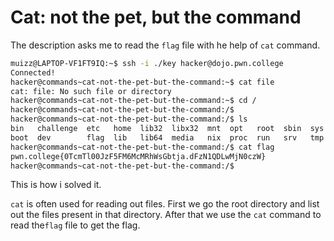 # Cat: not the pet, but the command

The description asks me to read the `flag` file with he help of `cat` command.

```bash
muizz@LAPTOP-VF1FT9IQ:~$ ssh -i ./key hacker@dojo.pwn.college
Connected!
hacker@commands~cat-not-the-pet-but-the-command:~$ cat file
cat: file: No such file or directory
hacker@commands~cat-not-the-pet-but-the-command:~$ cd /
hacker@commands~cat-not-the-pet-but-the-command:/$
hacker@commands~cat-not-the-pet-but-the-command:/$ ls
bin   challenge  etc   home  lib32  libx32  mnt  opt   root  sbin  sys  usr
boot  dev        flag  lib   lib64  media   nix  proc  run   srv   tmp  var
hacker@commands~cat-not-the-pet-but-the-command:/$ cat flag
pwn.college{0TcmTl00JzF5FM6McMRhWsGbtja.dFzN1QDLwMjN0czW}
hacker@commands~cat-not-the-pet-but-the-command:/$
```

This is how i solved it.

`cat` is often used for reading out files. 
First we go the root directory and list out the files present in that directory.
After that we use the `cat` command to read the`flag` file to get the flag.
